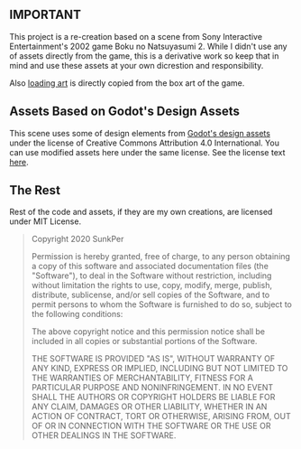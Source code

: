 ## IMPORTANT
This project is a re-creation based on a scene from Sony Interactive Entertainment's 2002 game Boku no Natsuyasumi 2. While I didn't use any of assets directly from the game, this is a derivative work so keep that in mind and use these assets at your own dicrestion and responsibility.

Also [loading art](https://github.com/sunkper/Project-Summer-Island/blob/master/images/CoverArtCDVer.png) is directly copied from the box art of the game.

## Assets Based on Godot's Design Assets
This scene uses some of design elements from [Godot's design assets](https://github.com/godotengine/godot-design) under the license of Creative Commons Attribution 4.0 International. You can use modified assets here under the same license. See the license text [here](https://creativecommons.org/licenses/by/4.0/).

## The Rest
Rest of the code and assets, if they are my own creations, are licensed under MIT License.

>Copyright 2020 SunkPer
>
>Permission is hereby granted, free of charge, to any person obtaining a copy of this software and associated documentation files (the "Software"), to deal in the Software without restriction, including without limitation the rights to use, copy, modify, merge, publish, distribute, sublicense, and/or sell copies of the Software, and to permit persons to whom the Software is furnished to do so, subject to the following conditions:
>
>The above copyright notice and this permission notice shall be included in all copies or substantial portions of the Software.
>
>THE SOFTWARE IS PROVIDED "AS IS", WITHOUT WARRANTY OF ANY KIND, EXPRESS OR IMPLIED, INCLUDING BUT NOT LIMITED TO THE WARRANTIES OF MERCHANTABILITY, FITNESS FOR A PARTICULAR PURPOSE AND NONINFRINGEMENT. IN NO EVENT SHALL THE AUTHORS OR COPYRIGHT HOLDERS BE LIABLE FOR ANY CLAIM, DAMAGES OR OTHER LIABILITY, WHETHER IN AN ACTION OF CONTRACT, TORT OR OTHERWISE, ARISING FROM, OUT OF OR IN CONNECTION WITH THE SOFTWARE OR THE USE OR OTHER DEALINGS IN THE SOFTWARE.
